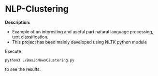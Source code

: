 # NLP-Clustering

**Description:**

- Example of an interesting and useful part natural language processing, text classification.
- This project has beed mainly developed using NLTK python module

Execute 
```
python3 ./BasicNewsClustering.py
```

to see the results.
